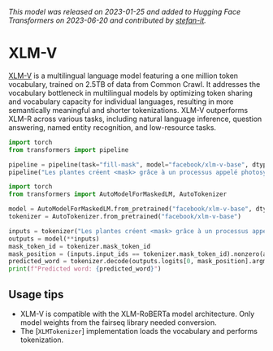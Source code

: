 <!--Copyright 2023 The HuggingFace Team. All rights reserved.

Licensed under the Apache License, Version 2.0 (the "License"); you may not use this file except in compliance with
the License. You may obtain a copy of the License at

http://www.apache.org/licenses/LICENSE-2.0

Unless required by applicable law or agreed to in writing, software distributed under the License is distributed on
an "AS IS" BASIS, WITHOUT WARRANTIES OR CONDITIONS OF ANY KIND, either express or implied. See the License for the
specific language governing permissions and limitations under the License.

⚠️ Note that this file is in Markdown but contain specific syntax for our doc-builder (similar to MDX) that may not be
rendered properly in your Markdown viewer.

-->
*This model was released on 2023-01-25 and added to Hugging Face Transformers on 2023-06-20 and contributed by [stefan-it](https://huggingface.co/stefan-it).*

# XLM-V

[XLM-V](https://huggingface.co/papers/2301.10472) is a multilingual language model featuring a one million token vocabulary, trained on 2.5TB of data from Common Crawl. It addresses the vocabulary bottleneck in multilingual models by optimizing token sharing and vocabulary capacity for individual languages, resulting in more semantically meaningful and shorter tokenizations. XLM-V outperforms XLM-R across various tasks, including natural language inference, question answering, named entity recognition, and low-resource tasks.

<hfoptions id="usage">
<hfoption id="Pipeline">

```py
import torch
from transformers import pipeline

pipeline = pipeline(task="fill-mask", model="facebook/xlm-v-base", dtype="auto")
pipeline("Les plantes créent <mask> grâce à un processus appelé photosynthèse.")
```

</hfoption>
<hfoption id="AutoModel">

```py
import torch
from transformers import AutoModelForMaskedLM, AutoTokenizer

model = AutoModelForMaskedLM.from_pretrained("facebook/xlm-v-base", dtype="auto")
tokenizer = AutoTokenizer.from_pretrained("facebook/xlm-v-base")

inputs = tokenizer("Les plantes créent <mask> grâce à un processus appelé photosynthèse.", return_tensors="pt")
outputs = model(**inputs)
mask_token_id = tokenizer.mask_token_id
mask_position = (inputs.input_ids == tokenizer.mask_token_id).nonzero(as_tuple=True)[1]
predicted_word = tokenizer.decode(outputs.logits[0, mask_position].argmax(dim=-1))
print(f"Predicted word: {predicted_word}")
```

</hfoption>
</hfoptions>

## Usage tips

- XLM-V is compatible with the XLM-RoBERTa model architecture. Only model weights from the fairseq library needed conversion.
- The [`XLMTokenizer`] implementation loads the vocabulary and performs tokenization.
